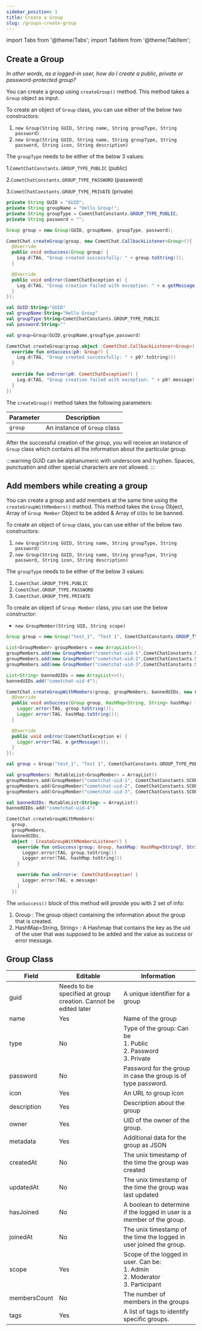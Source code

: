 ```yaml
---
sidebar_position: 1
title: Create a Group
slug: /groups-create-group
---
```


import Tabs from '@theme/Tabs';
import TabItem from '@theme/TabItem';

## Create a Group

_In other words, as a logged-in user, how do I create a public, private or password-protected group?_

You can create a group using `createGroup()` method. This method takes a `Group` object as input.

To create an object of `Group` class, you can use either of the below two constructors:

1. `new Group(String GUID, String name, String groupType, String password)`
2. `new Group(String GUID, String name, String groupType, String password, String icon, String description)`

The `groupType` needs to be either of the below 3 values:

1.`CometChatConstants.GROUP_TYPE_PUBLIC` (public)

2.`CometChatConstants.GROUP_TYPE_PASSWORD` (password)

3.`CometChatConstants.GROUP_TYPE_PRIVATE` (private)

<Tabs>
<TabItem value="Java" label="Java">

```java
private String GUID = "GUID";
private String groupName = "Hello Group!";
private String groupType = CometChatConstants.GROUP_TYPE_PUBLIC;
private String password = "";

Group group = new Group(GUID, groupName, groupType, password);

CometChat.createGroup(group, new CometChat.CallbackListener<Group>(){
  @Override
  public void onSuccess(Group group) {
    Log.d(TAG, "Group created successfully: " + group.toString());
  }

  @Override
  public void onError(CometChatException e) {
    Log.d(TAG, "Group creation failed with exception: " + e.getMessage());
  }
});
```
</TabItem>
<TabItem value="Kotlin" label="Kotlin">

```kotlin
val GUID:String="GUID"
val groupName:String="Hello Group"
val groupType:String=CometChatConstants.GROUP_TYPE_PUBLIC
val password:String=""

val group=Group(GUID,groupName,groupType,password)

CometChat.createGroup(group,object :CometChat.CallbackListener<Group>(){
  override fun onSuccess(p0: Group?) {
    Log.d(TAG, "Group created successfully: " + p0?.toString())
  }
  
  override fun onError(p0: CometChatException?) {
    Log.d(TAG, "Group creation failed with exception: " + p0?.message)
  }
})
```
</TabItem>
</Tabs>

The `createGroup()` method takes the following parameters:

| Parameter | Description                  |
| --------- | ---------------------------- |
| `group`   | An instance of `Group` class |


After the successful creation of the group, you will receive an instance of `Group` class which contains all the information about the particular group.

:::warning
 GUID can be alphanumeric with underscore and hyphen. Spaces, punctuation and other special characters are not allowed.
:::

## Add members while creating a group

You can create a group and add members at the same time using the `createGroupWithMembers()` method. This method takes the `Group` Object, Array of `Group Member` Object to be added & Array of `UIDs` to be banned.

To create an object of `Group` class, you can use either of the below two constructors:

1. `new Group(String GUID, String name, String groupType, String password)`
2. `new Group(String GUID, String name, String groupType, String password, String icon, String description)`

The `groupType` needs to be either of the below 3 values:

1. `CometChat.GROUP_TYPE.PUBLIC`
2. `CometChat.GROUP_TYPE.PASSWORD`
3. `CometChat.GROUP_TYPE.PRIVATE`

To create an object of `Group Member` class, you can use the below constructor:

- `new GroupMember(String UID, String scope)` 

<Tabs>
<TabItem value="Java" label="Java">

```java
Group group = new Group("test_1", "Test 1", CometChatConstants.GROUP_TYPE_PUBLIC,null);

List<GroupMember> groupMembers = new ArrayList<>();
groupMembers.add(new GroupMember("cometchat-uid-1",CometChatConstants.SCOPE_ADMIN));
groupMembers.add(new GroupMember("cometchat-uid-2",CometChatConstants.SCOPE_MODERATOR));
groupMembers.add(new GroupMember("cometchat-uid-3",CometChatConstants.SCOPE_PARTICIPANT));

List<String> bannedUIDs = new ArrayList<>();
bannedUIDs.add("cometchat-uid-4");

CometChat.createGroupWithMembers(group, groupMembers, bannedUIDs, new CometChat.CreateGroupWithMembersListener() {
  @Override
  public void onSuccess(Group group, HashMap<String, String> hashMap) {
    Logger.error(TAG, group.toString());
    Logger.error(TAG, hashMap.toString());
  }

  @Override
  public void onError(CometChatException e) {
    Logger.error(TAG, e.getMessage());
  }
});
```
</TabItem>
<TabItem value="Kotlin" label="Kotlin">

```kotlin
val group = Group("test_1", "Test 1", CometChatConstants.GROUP_TYPE_PUBLIC, null)

val groupMembers: MutableList<GroupMember> = ArrayList()
groupMembers.add(GroupMember("cometchat-uid-1", CometChatConstants.SCOPE_ADMIN))
groupMembers.add(GroupMember("cometchat-uid-2", CometChatConstants.SCOPE_MODERATOR))
groupMembers.add(GroupMember("cometchat-uid-3", CometChatConstants.SCOPE_PARTICIPANT))

val bannedUIDs: MutableList<String> = ArrayList()
bannedUIDs.add("cometchat-uid-4")

CometChat.createGroupWithMembers(
  group,
  groupMembers,
  bannedUIDs,
  object : CreateGroupWithMembersListener() {
    override fun onSuccess(group: Group, hashMap: HashMap<String?, String?>) {
      Logger.error(TAG, group.toString())
      Logger.error(TAG, hashMap.toString())
    }

    override fun onError(e: CometChatException) {
      Logger.error(TAG, e.message)
    }
  })
```
</TabItem>
</Tabs>






The `onSuccess()` block of this method will provide you with 2 set of info:

1. Group : The group object containing the information about the group that is created.
2. HashMap&lt;String, String&gt; : A Hashmap that contains the key as the uid of the user that was supposed to be added and the value as success or error message.

## Group Class

| Field        | Editable                                                        | Information                                                                              |
| ------------ | --------------------------------------------------------------- | ---------------------------------------------------------------------------------------- |
| guid         | Needs to be specified at group creation. Cannot be edited later | A unique identifier for a group                                                          |
| name         | Yes                                                             | Name of the group                                                                        |
| type         | No                                                              | Type of the group: Can be <br />1. Public<br />2. Password<br />3. Private               |
| password     | No                                                              | Password for the group in case the group is of type password.                            |
| icon         | Yes                                                             | An URL to group icon                                                                     |
| description  | Yes                                                             | Description about the group                                                              |
| owner        | Yes                                                             | UID of the owner of the group.                                                           |
| metadata     | Yes                                                             | Additional data for the group as JSON                                                    |
| createdAt    | No                                                              | The unix timestamp of the time the group was created                                     |
| updatedAt    | No                                                              | The unix timestamp of the time the group was last updated                                |
| hasJoined    | No                                                              | A boolean to determine if the logged in user is a member of the group.                   |
| joinedAt     | No                                                              | The unix timestamp of the time the logged in user joined the group.                      |
| scope        | Yes                                                             | Scope of the logged in user. Can be:<br />1. Admin<br />2. Moderator<br />3. Participant |
| membersCount | No                                                              | The number of members in the groups                                                      |
| tags         | Yes                                                             | A list of tags to identify specific groups.                                              |
